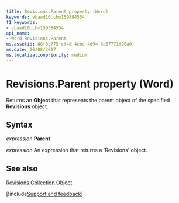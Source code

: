 ```yaml
---
title: Revisions.Parent property (Word)
keywords: vbawd10.chm159384554
f1_keywords:
- vbawd10.chm159384554
api_name:
- Word.Revisions.Parent
ms.assetid: 88f0c775-cf48-4cbd-4d94-6d57771f26a0
ms.date: 06/08/2017
ms.localizationpriority: medium
---
```



# Revisions.Parent property (Word)

Returns an **Object** that represents the parent object of the specified **Revisions** object.


## Syntax

_expression_.**Parent**

 _expression_ An expression that returns a 'Revisions' object.


## See also


[Revisions Collection Object](Word.revisions.md)

[!include[Support and feedback](~/includes/feedback-boilerplate.md)]
